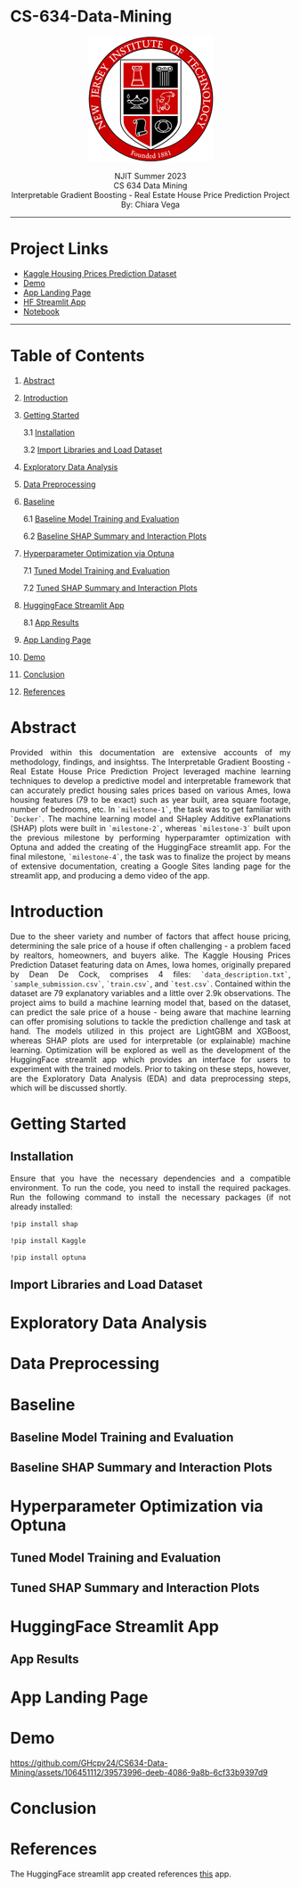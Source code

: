 # CS-634-Data-Mining

<p align="center">
<img src="/docs/img/njitlogo.png">
</p>

<p align="center">
NJIT Summer 2023 <br> CS 634 Data Mining <br> Interpretable Gradient Boosting - Real Estate House Price Prediction Project <br> By: Chiara Vega
</p>

---

# Project Links

- [Kaggle Housing Prices Prediction Dataset](https://www.kaggle.com/competitions/house-prices-advanced-regression-techniques/overview)
- [Demo](https://github.com/GHcpv24/CS-634-Data-Mining/blob/milestone-4/README.md)
- [App Landing Page](https://sites.google.com/njit.edu/real-estate-housing/)
- [HF Streamlit App](https://huggingface.co/spaces/HFcpv24/LightGBM-House-Sale-Price-Prediction)
- [Notebook](https://github.com/GHcpv24/CS-634-Data-Mining/blob/milestone-4/CS634_CVega_Notebook.ipynb)

---

# Table of Contents
1. [Abstract](#abstract)
2. [Introduction](#introduction)
3. [Getting Started](#getting-started)

   3.1 [Installation](#installation)

   3.2 [Import Libraries and Load Dataset](#import-libraries-and-load-dataset)

4. [Exploratory Data Analysis](#exploratory-data-analysis)
5. [Data Preprocessing](#data-preprocessing)
6. [Baseline](#baseline)

   6.1 [Baseline Model Training and Evaluation](#baseline-model-training-and-evaluation)
   
   6.2 [Baseline SHAP Summary and Interaction Plots](#baseline-shap-summary-and-interaction-plots)

7. [Hyperparameter Optimization via Optuna](#hyperparameter-optimization-via-optuna)

   7.1 [Tuned Model Training and Evaluation](#tuned-model-training-and-evaluation)

   7.2 [Tuned SHAP Summary and Interaction Plots](#tuned-shap-summary-and-interaction-plots)

8. [HuggingFace Streamlit App](#huggingface-streamlit-app)

   8.1 [App Results](#app-results)

9. [App Landing Page](#app-landing-page)
10. [Demo](#demo)
11. [Conclusion](#conclusion)
12. [References](#references)

# Abstract

<p align="justify">
Provided within this documentation are extensive accounts of my methodology, findings, and insightss. The Interpretable Gradient Boosting - Real Estate House Price Prediction Project leveraged machine learning techniques to develop a predictive model and interpretable framework that can accurately predict housing sales prices based on various Ames, Iowa housing features (79 to be exact) such as year built, area square footage, number of bedrooms, etc. In <code>`milestone-1`</code>, the task was to get familiar with <code>`Docker`</code>. The machine learning model and SHapley Additive exPlanations (SHAP) plots were built in <code>`milestone-2`</code>, whereas <code>`milestone-3`</code> built upon the previous milestone by performing hyperparamter optimization with Optuna and added the creating of the HuggingFace streamlit app. For the final milestone, <code>`milestone-4`</code>, the task was to finalize the project by means of extensive documentation, creating a Google Sites landing page for the streamlit app, and producing a demo video of the app.
</p>

# Introduction

<p align="justify">
Due to the sheer variety and number of factors that affect house pricing, determining the sale price of a house if often challenging - a problem faced by realtors, homeowners, and buyers alike. The <a href"https://www.kaggle.com/competitions/house-prices-advanced-regression-techniques/overview">Kaggle Housing Prices Prediction Dataset</a> featuring data on Ames, Iowa homes, originally prepared by Dean De Cock, comprises 4 files: <code>`data_description.txt`</code>, <code>`sample_submission.csv`</code>, <code>`train.csv`</code>, and <code>`test.csv`</code>. Contained within the dataset are 79 explanatory variables and a little over 2.9k observations. The project aims to build a machine learning model that, based on the dataset, can predict the sale price of a house - being aware that machine learning can offer promising solutions to tackle the prediction challenge and task at hand. The models utilized in this project are LightGBM and XGBoost, whereas SHAP plots are used for interpretable (or explainable) machine learning. Optimization will be explored as well as the development of the HuggingFace streamlit app which provides an interface for users to experiment with the trained models. Prior to taking on these steps, however, are the Exploratory Data Analysis (EDA) and data preprocessing steps, which will be discussed shortly.
</p>

# Getting Started

## Installation

<p align="justify">
Ensure that you have the necessary dependencies and a compatible environment. To run the code, you need to install the required packages. Run the following command to install the necessary packages (if not already installed:
</p>

```
!pip install shap
```

```
!pip install Kaggle
```

```
!pip install optuna
```

## Import Libraries and Load Dataset

# Exploratory Data Analysis

# Data Preprocessing

# Baseline

## Baseline Model Training and Evaluation

## Baseline SHAP Summary and Interaction Plots

# Hyperparameter Optimization via Optuna

## Tuned Model Training and Evaluation

## Tuned SHAP Summary and Interaction Plots

# HuggingFace Streamlit App

## App Results

# App Landing Page

# Demo

https://github.com/GHcpv24/CS634-Data-Mining/assets/106451112/39573996-deeb-4086-9a8b-6cf33b9397d9

# Conclusion

# References

The HuggingFace streamlit app created references [this](https://github.com/adhok/streamlit_ames_housing_price_prediction_app) app.
